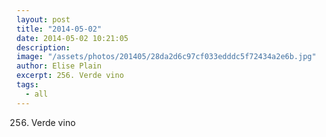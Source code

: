 ```yaml
---
layout: post
title: "2014-05-02"
date: 2014-05-02 10:21:05
description: 
image: "/assets/photos/201405/28da2d6c97cf033edddc5f72434a2e6b.jpg"
author: Elise Plain
excerpt: 256. Verde vino
tags: 
  - all
---
```


256. Verde vino
<p></p>
